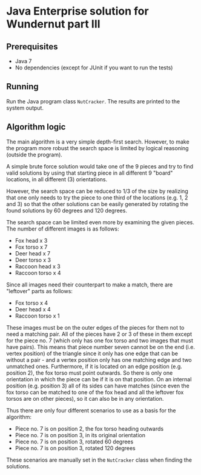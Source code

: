 Java Enterprise solution for Wundernut part III
===============================================

Prerequisites
-------------

- Java 7
- No dependencies (except for JUnit if you want to run the tests)

Running
-------

Run the Java program class `NutCracker`. The results are printed to the system output.

Algorithm logic
---------------

The main algorithm is a very simple depth-first search. However, to make the program more robust the search space is limited by logical reasoning (outside the program).

A simple brute force solution would take one of the 9 pieces and try to find valid solutions by using that starting piece in all different 9 "board" locations, in all different (3) orientations.

However, the search space can be reduced to 1/3 of the size by realizing that one only needs to try the piece to one third of the locations (e.g. 1, 2 and 3) so that the other solutions can be easily generated by rotating the found solutions by 60 degrees and 120 degrees.

The search space can be limited even more by examining the given pieces. The number of different images is as follows:
- Fox head x 3
- Fox torso x 7
- Deer head x 7
- Deer torso x 3
- Raccoon head x 3
- Raccoon torso x 4

Since all images need their counterpart to make a match, there are "leftover" parts as follows:
- Fox torso x 4
- Deer head x 4
- Raccoon torso x 1

These images must be on the outer edges of the pieces for them not to need a matching pair. All of the pieces have 2 or 3 of these in them except for the piece no. 7 (which only has one fox torso and two images that must have pairs). This means that piece number seven cannot be on the end (i.e. vertex position) of the triangle since it only has one edge that can be without a pair - and a vertex position only has one matching edge and two unmatched ones. Furthermore, if it is located on an edge position (e.g. position 2), the fox torso must point outwards. So there is only one orientation in which the piece can be if it is on that position. On an internal position (e.g. position 3) all of its sides can have matches (since even the fox torso can be matched to one of the fox head and all the leftover fox torsos are on other pieces), so it can also be in any orientation.

Thus there are only four different scenarios to use as a basis for the algorithm:
- Piece no. 7 is on position 2, the fox torso heading outwards
- Piece no. 7 is on position 3, in its original orientation
- Piece no. 7 is on position 3, rotated 60 degrees
- Piece no. 7 is on position 3, rotated 120 degrees

These scenarios are manually set in the `NutCracker` class when finding the solutions.
